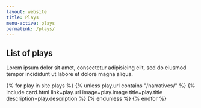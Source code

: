 ```yaml
---
layout: website
title: Plays
menu-active: plays
permalink: /plays/
---
```

<main class="page-content">
  <div class="text-container">
    <h2>List of plays</h2>
    <p>Lorem ipsum dolor sit amet, consectetur adipisicing elit, sed do eiusmod tempor incididunt ut labore et dolore magna aliqua.</p> 
  </div>

  <div class="list-plays">
    <div class="cards-container">
      {% for play in site.plays %}
        {% unless play.url contains "/narratives/" %}
          {% include card.html
            link=play.url
            image=play.image
            title=play.title
            description=play.description
          %}
        {% endunless %}
      {% endfor %}
    </div>
  </div>
</main>